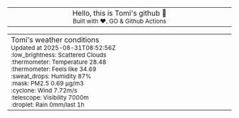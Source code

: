 
<div align="center">
<table>
<tbody>
<td align="center">
<img width="2000" height="0"><br>
Hello, this is Tomi's github 👋<br>
<sup>Built with ❤️, GO & Github Actions</sup><br>
<img width="2000" height="0">
</td>
</tbody>
</table>
</div>
<table>
<tbody>
<td align="left">
<img width="2000" height="0"><br>
Tomi's weather conditions<br>
<sup>Updated at 2025-08-31T08:52:56Z</sup><br>
<sup>:low_brightness: Scattered Clouds</sup><br>
<sup>:thermometer: Temperature 28.48 </sup><br>
<sup>:thermometer: Feels like 34.69</sup><br>
<sup>:sweat_drops: Humidity 87%</sup><br>
<sup>:mask: PM2.5 0.69 μg/m3</sup><br>
<sup>:cyclone: Wind 7.72m/s </sup><br>
<sup>:telescope: Visibility 7000m </sup><br>
<sup>:droplet: Rain 0mm/last 1h </sup><br>
<img width="2000" height="0">
</td>
<td align="left">
<img width="2000" height="0"><br>
<br>
<img width="2000" height="0">
</td>
</tbody>
</table>
</div>
    